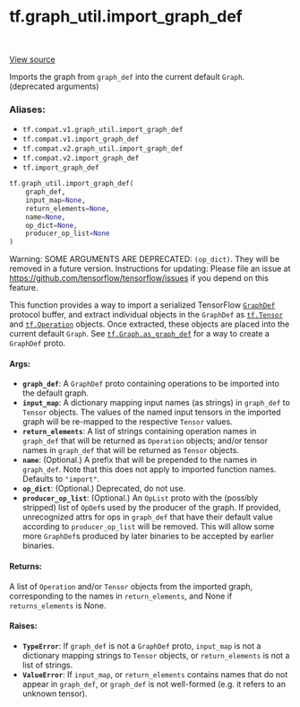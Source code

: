 <div itemscope itemtype="http://developers.google.com/ReferenceObject">
<meta itemprop="name" content="tf.graph_util.import_graph_def" />
<meta itemprop="path" content="Stable" />
</div>

# tf.graph_util.import_graph_def

<!-- Insert buttons -->

<table class="tfo-notebook-buttons tfo-api" align="left">
</table>

<a target="_blank" href="/code/stable/tensorflow/python/framework/importer.py">View source</a>



<!-- Start diff -->
Imports the graph from `graph_def` into the current default `Graph`. (deprecated arguments)

### Aliases:

* `tf.compat.v1.graph_util.import_graph_def`
* `tf.compat.v1.import_graph_def`
* `tf.compat.v2.graph_util.import_graph_def`
* `tf.compat.v2.import_graph_def`
* `tf.import_graph_def`


``` python
tf.graph_util.import_graph_def(
    graph_def,
    input_map=None,
    return_elements=None,
    name=None,
    op_dict=None,
    producer_op_list=None
)
```



<!-- Placeholder for "Used in" -->

Warning: SOME ARGUMENTS ARE DEPRECATED: `(op_dict)`. They will be removed in a future version.
Instructions for updating:
Please file an issue at https://github.com/tensorflow/tensorflow/issues if you depend on this feature.

This function provides a way to import a serialized TensorFlow
[`GraphDef`](https://www.tensorflow.org/code/tensorflow/core/framework/graph.proto)
protocol buffer, and extract individual objects in the `GraphDef` as
<a href="../../tf/Tensor.md"><code>tf.Tensor</code></a> and <a href="../../tf/Operation.md"><code>tf.Operation</code></a> objects. Once extracted,
these objects are placed into the current default `Graph`. See
<a href="../../tf/Graph.md#as_graph_def"><code>tf.Graph.as_graph_def</code></a> for a way to create a `GraphDef`
proto.

#### Args:


* <b>`graph_def`</b>: A `GraphDef` proto containing operations to be imported into
  the default graph.
* <b>`input_map`</b>: A dictionary mapping input names (as strings) in `graph_def`
  to `Tensor` objects. The values of the named input tensors in the
  imported graph will be re-mapped to the respective `Tensor` values.
* <b>`return_elements`</b>: A list of strings containing operation names in
  `graph_def` that will be returned as `Operation` objects; and/or
  tensor names in `graph_def` that will be returned as `Tensor` objects.
* <b>`name`</b>: (Optional.) A prefix that will be prepended to the names in
  `graph_def`. Note that this does not apply to imported function names.
  Defaults to `"import"`.
* <b>`op_dict`</b>: (Optional.) Deprecated, do not use.
* <b>`producer_op_list`</b>: (Optional.) An `OpList` proto with the (possibly stripped)
  list of `OpDef`s used by the producer of the graph. If provided,
  unrecognized attrs for ops in `graph_def` that have their default value
  according to `producer_op_list` will be removed. This will allow some more
  `GraphDef`s produced by later binaries to be accepted by earlier binaries.


#### Returns:

A list of `Operation` and/or `Tensor` objects from the imported graph,
corresponding to the names in `return_elements`,
and None if `returns_elements` is None.



#### Raises:


* <b>`TypeError`</b>: If `graph_def` is not a `GraphDef` proto,
  `input_map` is not a dictionary mapping strings to `Tensor` objects,
  or `return_elements` is not a list of strings.
* <b>`ValueError`</b>: If `input_map`, or `return_elements` contains names that
  do not appear in `graph_def`, or `graph_def` is not well-formed (e.g.
  it refers to an unknown tensor).